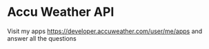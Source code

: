 # Accu Weather API

Visit my apps https://developer.accuweather.com/user/me/apps and answer all the questions
